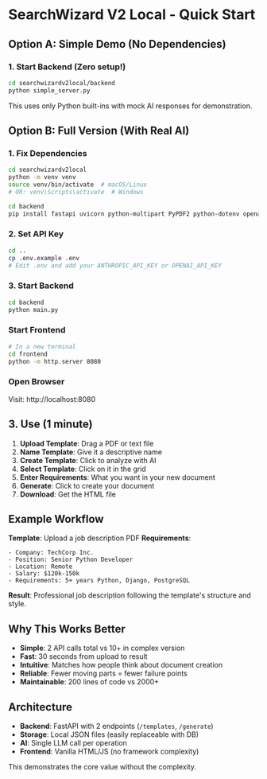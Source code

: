 # SearchWizard V2 Local - Quick Start

## Option A: Simple Demo (No Dependencies)

### 1. Start Backend (Zero setup!)
```bash
cd searchwizardv2local/backend
python simple_server.py
```

This uses only Python built-ins with mock AI responses for demonstration.

## Option B: Full Version (With Real AI)

### 1. Fix Dependencies
```bash
cd searchwizardv2local
python -m venv venv
source venv/bin/activate  # macOS/Linux
# OR: venv\Scripts\activate  # Windows

cd backend
pip install fastapi uvicorn python-multipart PyPDF2 python-dotenv openai anthropic
```

### 2. Set API Key
```bash
cd ..
cp .env.example .env
# Edit .env and add your ANTHROPIC_API_KEY or OPENAI_API_KEY
```

### 3. Start Backend
```bash
cd backend
python main.py
```

### Start Frontend
```bash
# In a new terminal
cd frontend
python -m http.server 8080
```

### Open Browser
Visit: http://localhost:8080

## 3. Use (1 minute)

1. **Upload Template**: Drag a PDF or text file
2. **Name Template**: Give it a descriptive name
3. **Create Template**: Click to analyze with AI
4. **Select Template**: Click on it in the grid
5. **Enter Requirements**: What you want in your new document
6. **Generate**: Click to create your document
7. **Download**: Get the HTML file

## Example Workflow

**Template**: Upload a job description PDF
**Requirements**: 
```
- Company: TechCorp Inc.
- Position: Senior Python Developer  
- Location: Remote
- Salary: $120k-150k
- Requirements: 5+ years Python, Django, PostgreSQL
```

**Result**: Professional job description following the template's structure and style.

## Why This Works Better

- **Simple**: 2 API calls total vs 10+ in complex version
- **Fast**: 30 seconds from upload to result
- **Intuitive**: Matches how people think about document creation
- **Reliable**: Fewer moving parts = fewer failure points
- **Maintainable**: 200 lines of code vs 2000+

## Architecture

- **Backend**: FastAPI with 2 endpoints (`/templates`, `/generate`)
- **Storage**: Local JSON files (easily replaceable with DB)
- **AI**: Single LLM call per operation
- **Frontend**: Vanilla HTML/JS (no framework complexity)

This demonstrates the core value without the complexity.